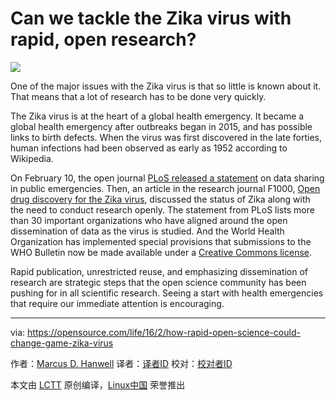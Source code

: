 Can we tackle the Zika virus with rapid, open research?
============================================================

![](https://opensource.com/sites/default/files/styles/image-full-size/public/images/life/OSDC_LifeScience_OpenScience_520x292_12268077_0614MM.png?itok=3ZD2Mce9)

One of the major issues with the Zika virus is that so little is known about it. That means that a lot of research has to be done very quickly.

The Zika virus is at the heart of a global health emergency. It became a global health emergency after outbreaks began in 2015, and has possible links to birth defects. When the virus was first discovered in the late forties, human infections had been observed as early as 1952 according to Wikipedia.

On February 10, the open journal [PLoS released a statement][1] on data sharing in public emergencies. Then, an article in the research journal F1000, [Open drug discovery for the Zika virus][2], discussed the status of Zika along with the need to conduct research openly. The statement from PLoS lists more than 30 important organizations who have aligned around the open dissemination of data as the virus is studied. And the World Health Organization has implemented special provisions that submissions to the WHO Bulletin now be made available under a [Creative Commons license][3].

Rapid publication, unrestricted reuse, and emphasizing dissemination of research are strategic steps that the open science community has been pushing for in all scientific research. Seeing a start with health emergencies that require our immediate attention is encouraging.

--------------------------------------------------------------------------------

via: https://opensource.com/life/16/2/how-rapid-open-science-could-change-game-zika-virus

作者：[Marcus D. Hanwell][a]
译者：[译者ID](https://github.com/译者ID)
校对：[校对者ID](https://github.com/校对者ID)

本文由 [LCTT](https://github.com/LCTT/TranslateProject) 原创编译，[Linux中国](https://linux.cn/) 荣誉推出

[a]: https://opensource.com/users/mhanwell
[1]: http://blogs.plos.org/plos/2016/02/statement-on-data-sharing-in-public-health-emergencies/
[2]: http://f1000research.com/articles/5-150/v1
[3]: https://creativecommons.org/licenses/by/3.0/igo/
